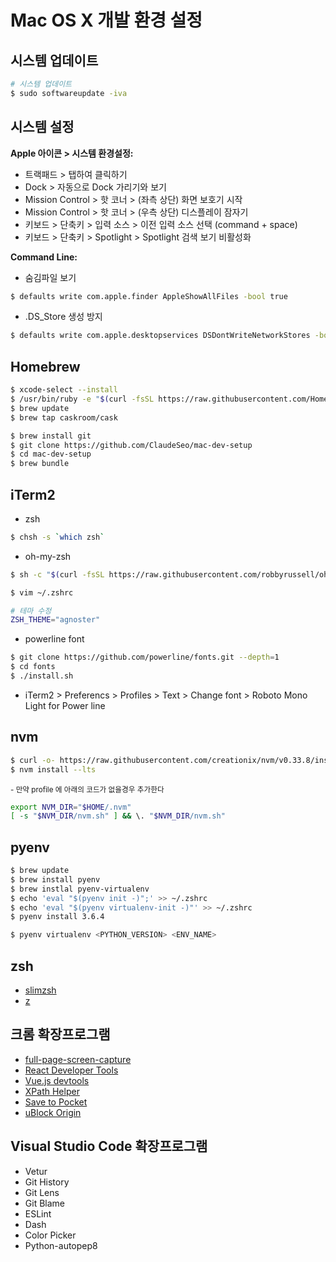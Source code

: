 # Mac OS X 개발 환경 설정

## 시스템 업데이트
```sh
# 시스템 업데이트
$ sudo softwareupdate -iva
```

## 시스템 설정
**Apple 아이콘 > 시스템 환경설정:**
- 트랙패드 > 탭하여 클릭하기
- Dock > 자동으로 Dock 가리기와 보기
- Mission Control > 핫 코너 > (좌측 상단) 화면 보호기 시작
- Mission Control > 핫 코너 > (우측 상단) 디스플레이 잠자기
- 키보드 > 단축키 > 입력 소스 > 이전 입력 소스 선택 (command + space)
- 키보드 > 단축키 > Spotlight > Spotlight 검색 보기 비활성화

**Command Line:**
- 숨김파일 보기
```sh
$ defaults write com.apple.finder AppleShowAllFiles -bool true
```

- .DS_Store 생성 방지
```sh
$ defaults write com.apple.desktopservices DSDontWriteNetworkStores -bool true
```

## Homebrew
```sh
$ xcode-select --install
$ /usr/bin/ruby -e "$(curl -fsSL https://raw.githubusercontent.com/Homebrew/install/master/install)"
$ brew update
$ brew tap caskroom/cask

$ brew install git
$ git clone https://github.com/ClaudeSeo/mac-dev-setup
$ cd mac-dev-setup
$ brew bundle
```

## iTerm2
- zsh
```sh
$ chsh -s `which zsh`
```

- oh-my-zsh
```sh
$ sh -c "$(curl -fsSL https://raw.githubusercontent.com/robbyrussell/oh-my-zsh/master/tools/install.sh)"

$ vim ~/.zshrc

# 테마 수정
ZSH_THEME="agnoster"
```

- powerline font
```sh
$ git clone https://github.com/powerline/fonts.git --depth=1
$ cd fonts
$ ./install.sh
```

- iTerm2 > Preferencs > Profiles > Text > Change font > Roboto Mono Light for Power line

## nvm
```sh
$ curl -o- https://raw.githubusercontent.com/creationix/nvm/v0.33.8/install.sh | bash
$ nvm install --lts
```

<sub>- 만약 profile 에 아래의 코드가 없을경우 추가한다</sub>
```sh
export NVM_DIR="$HOME/.nvm"
[ -s "$NVM_DIR/nvm.sh" ] && \. "$NVM_DIR/nvm.sh"
```

## pyenv
```sh
$ brew update
$ brew install pyenv
$ brew instlal pyenv-virtualenv
$ echo 'eval "$(pyenv init -)";' >> ~/.zshrc
$ echo 'eval "$(pyenv virtualenv-init -)"' >> ~/.zshrc
$ pyenv install 3.6.4

$ pyenv virtualenv <PYTHON_VERSION> <ENV_NAME>
```

## zsh
- [slimzsh](https://github.com/changs/slimzsh)
- [z](https://github.com/rupa/z)

## 크롬 확장프로그램
- [full-page-screen-capture](https://chrome.google.com/webstore/detail/full-page-screen-capture/fdpohaocaechififmbbbbbknoalclacl)
- [React Developer Tools](https://chrome.google.com/webstore/detail/react-developer-tools/fmkadmapgofadopljbjfkapdkoienihi)
- [Vue.js devtools](https://chrome.google.com/webstore/detail/vuejs-devtools/nhdogjmejiglipccpnnnanhbledajbpd)
- [XPath Helper](https://chrome.google.com/webstore/detail/xpath-helper/hgimnogjllphhhkhlmebbmlgjoejdpjl)
- [Save to Pocket](https://chrome.google.com/webstore/detail/save-to-pocket/niloccemoadcdkdjlinkgdfekeahmflj)
- [uBlock Origin](https://chrome.google.com/webstore/detail/ublock-origin/cjpalhdlnbpafiamejdnhcphjbkeiagm)

## Visual Studio Code 확장프로그램
- Vetur
- Git History
- Git Lens
- Git Blame
- ESLint
- Dash
- Color Picker
- Python-autopep8
